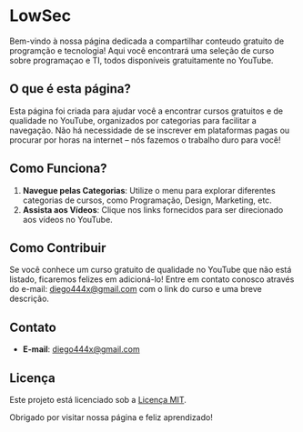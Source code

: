 # LowSec

Bem-vindo à nossa página dedicada a compartilhar conteudo gratuito de programção e tecnologia! Aqui você encontrará uma seleção de curso sobre programaçao e TI, todos disponíveis gratuitamente no YouTube.

## O que é esta página?

Esta página foi criada para ajudar você a encontrar cursos gratuitos e de qualidade no YouTube, organizados por categorias para facilitar a navegação. Não há necessidade de se inscrever em plataformas pagas ou procurar por horas na internet – nós fazemos o trabalho duro para você!

## Como Funciona?

1. **Navegue pelas Categorias**: Utilize o menu para explorar diferentes categorias de cursos, como Programação, Design, Marketing, etc.
2. **Assista aos Vídeos**: Clique nos links fornecidos para ser direcionado aos vídeos no YouTube.

## Como Contribuir

Se você conhece um curso gratuito de qualidade no YouTube que não está listado, ficaremos felizes em adicioná-lo! Entre em contato conosco através do e-mail: [diego444x@gmail.com](diego444x@gmail.com) com o link do curso e uma breve descrição.

## Contato

- **E-mail**: [diego444x@gmail.com](diego444x@gmail.com)

## Licença

Este projeto está licenciado sob a [Licença MIT](LICENSE).

Obrigado por visitar nossa página e feliz aprendizado!



